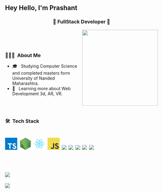 <h2> Hey Hello, I'm Prashant</h2>
<h3 align="center">🚀 FullStack Developer 🚀</h3>
<img align="right" src="https://user-images.githubusercontent.com/32466796/144721328-6da5fac6-6f91-4a51-86dd-889c0dba14b1.gif" width="250" height="250"/>

</br></br></br>

<h3> 👨🏻‍💻 &nbsp;About Me </h3>

- 🎓 &nbsp; Studying Computer Science and completed masters 
    form University of Nanded Maharashtra.
- 🌱 &nbsp; Learning more about Web Development 3d, AR, VR.

<br/><br/>
<h3> 🛠 &nbsp;Tech Stack</h3>


 # <img height="40" src="https://raw.githubusercontent.com/github/explore/80688e429a7d4ef2fca1e82350fe8e3517d3494d/topics/typescript/typescript.png">  <img height="40" src="https://raw.githubusercontent.com/github/explore/80688e429a7d4ef2fca1e82350fe8e3517d3494d/topics/nodejs/nodejs.png">  <img height="40" src="https://raw.githubusercontent.com/github/explore/80688e429a7d4ef2fca1e82350fe8e3517d3494d/topics/react/react.png">  <img height="40" src="https://raw.githubusercontent.com/github/explore/80688e429a7d4ef2fca1e82350fe8e3517d3494d/topics/javascript/javascript.png">  <img height="40" src="https://upload.wikimedia.org/wikipedia/commons/thumb/9/96/Sass_Logo_Color.svg/1200px-Sass_Logo_Color.svg.png">  <img height="40" src="https://upload.wikimedia.org/wikipedia/commons/d/d5/CSS3_logo_and_wordmark.svg"> <img height="40" src="https://decodenatura.com/static/fb8aa1bb70c9925ce1ae22dc2711b343/4e9d0/nextjs-logo.png">  <img height="40" src="https://res.cloudinary.com/practicaldev/image/fetch/s--UgcifUou--/c_imagga_scale,f_auto,fl_progressive,h_900,q_auto,w_1600/https://dev-to-uploads.s3.amazonaws.com/uploads/articles/mvxas9zn5ajqxbxkyn6z.png"> <img height="40" src="https://miro.medium.com/max/300/1*veOyRtKTPeoqC_VlWNUc5Q.png">


<br/><br/>

<a href="https://github.com/PrashantIndurkar">
  <img height="180em" src="https://github-readme-stats.vercel.app/api?username=prashantindurkar&theme=algolia&show_icons=true" /> <br/><br/>
    <img height="180em" src="https://github-readme-stats.vercel.app/api/top-langs/?username=prashantindurkar&theme=vision-friendly-dark&layout=compact" />
</a>

<br/>


